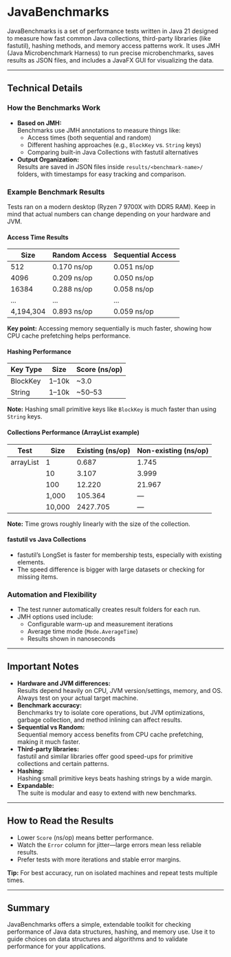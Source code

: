
# JavaBenchmarks

JavaBenchmarks is a set of performance tests written in Java 21 designed to measure how fast common Java collections, third-party libraries (like fastutil), hashing methods, and memory access patterns work. It uses JMH (Java Microbenchmark Harness) to run precise microbenchmarks, saves results as JSON files, and includes a JavaFX GUI for visualizing the data.

---

## Technical Details

### How the Benchmarks Work

- **Based on JMH:**  
  Benchmarks use JMH annotations to measure things like:
    - Access times (both sequential and random)
    - Different hashing approaches (e.g., `BlockKey` vs. `String` keys)
    - Comparing built-in Java Collections with fastutil alternatives
- **Output Organization:**  
  Results are saved in JSON files inside `results/<benchmark-name>/` folders, with timestamps for easy tracking and comparison.

### Example Benchmark Results

Tests ran on a modern desktop (Ryzen 7 9700X with DDR5 RAM). Keep in mind that actual numbers can change depending on your hardware and JVM.

#### Access Time Results
| Size       | Random Access | Sequential Access |
|------------|---------------|-------------------|
| 512        | 0.170 ns/op   | 0.051 ns/op       |
| 4096       | 0.209 ns/op   | 0.050 ns/op       |
| 16384      | 0.288 ns/op   | 0.058 ns/op       |
| ...        | ...           | ...               |
| 4,194,304  | 0.893 ns/op   | 0.059 ns/op       |

**Key point:** Accessing memory sequentially is much faster, showing how CPU cache prefetching helps performance.

#### Hashing Performance
| Key Type   | Size      | Score (ns/op) |
|------------|-----------|---------------|
| BlockKey   | 1–10k     | ~3.0          |
| String     | 1–10k     | ~50–53        |

**Note:** Hashing small primitive keys like `BlockKey` is much faster than using `String` keys.

#### Collections Performance (ArrayList example)
| Test       | Size     | Existing (ns/op) | Non-existing (ns/op) |
|------------|----------|------------------|----------------------|
| arrayList  | 1        | 0.687            | 1.745                |
|            | 10       | 3.107            | 3.999                |
|            | 100      | 12.220           | 21.967               |
|            | 1,000    | 105.364          | —                    |
|            | 10,000   | 2427.705         | —                    |

**Note:** Time grows roughly linearly with the size of the collection.

#### fastutil vs Java Collections
- fastutil’s LongSet is faster for membership tests, especially with existing elements.
- The speed difference is bigger with large datasets or checking for missing items.

### Automation and Flexibility

- The test runner automatically creates result folders for each run.
- JMH options used include:
    - Configurable warm-up and measurement iterations
    - Average time mode (`Mode.AverageTime`)
    - Results shown in nanoseconds

---

## Important Notes

- **Hardware and JVM differences:**  
  Results depend heavily on CPU, JVM version/settings, memory, and OS. Always test on your actual target machine.
- **Benchmark accuracy:**  
  Benchmarks try to isolate core operations, but JVM optimizations, garbage collection, and method inlining can affect results.
- **Sequential vs Random:**  
  Sequential memory access benefits from CPU cache prefetching, making it much faster.
- **Third-party libraries:**  
  fastutil and similar libraries offer good speed-ups for primitive collections and certain patterns.
- **Hashing:**  
  Hashing small primitive keys beats hashing strings by a wide margin.
- **Expandable:**  
  The suite is modular and easy to extend with new benchmarks.

---

## How to Read the Results

- Lower `Score` (ns/op) means better performance.
- Watch the `Error` column for jitter—large errors mean less reliable results.
- Prefer tests with more iterations and stable error margins.

**Tip:** For best accuracy, run on isolated machines and repeat tests multiple times.

---

## Summary

JavaBenchmarks offers a simple, extendable toolkit for checking performance of Java data structures, hashing, and memory use. Use it to guide choices on data structures and algorithms and to validate performance for your applications.

